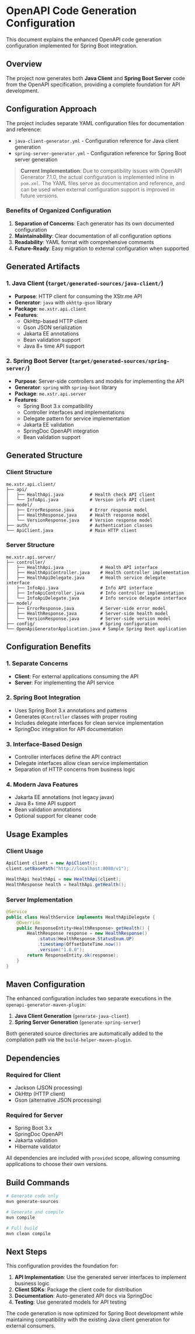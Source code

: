 # OpenAPI Code Generation Configuration

This document explains the enhanced OpenAPI code generation configuration implemented for Spring Boot integration.

## Overview

The project now generates both **Java Client** and **Spring Boot Server** code from the OpenAPI specification, providing a complete foundation for API development.

## Configuration Approach

The project includes separate YAML configuration files for documentation and reference:

- `java-client-generator.yml` - Configuration reference for Java client generation  
- `spring-server-generator.yml` - Configuration reference for Spring Boot server generation

> **Current Implementation**: Due to compatibility issues with OpenAPI Generator 7.1.0, 
> the actual configuration is implemented inline in `pom.xml`. The YAML files serve as 
> documentation and reference, and can be used when external configuration support 
> is improved in future versions.

### Benefits of Organized Configuration

1. **Separation of Concerns**: Each generator has its own documented configuration
2. **Maintainability**: Clear documentation of all configuration options  
3. **Readability**: YAML format with comprehensive comments
4. **Future-Ready**: Easy migration to external configuration when supported

## Generated Artifacts

### 1. Java Client (`target/generated-sources/java-client/`)
- **Purpose**: HTTP client for consuming the XStr.me API
- **Generator**: `java` with `okhttp-gson` library
- **Package**: `me.xstr.api.client`
- **Features**:
  - OkHttp-based HTTP client
  - Gson JSON serialization
  - Jakarta EE annotations
  - Bean validation support
  - Java 8+ time API support

### 2. Spring Boot Server (`target/generated-sources/spring-server/`)
- **Purpose**: Server-side controllers and models for implementing the API
- **Generator**: `spring` with `spring-boot` library  
- **Package**: `me.xstr.api.server`
- **Features**:
  - Spring Boot 3.x compatibility
  - Controller interfaces and implementations
  - Delegate pattern for service implementation
  - Jakarta EE validation
  - SpringDoc OpenAPI integration
  - Bean validation support

## Generated Structure

### Client Structure
```
me.xstr.api.client/
├── api/
│   ├── HealthApi.java          # Health check API client
│   └── InfoApi.java            # Version info API client
├── model/
│   ├── ErrorResponse.java      # Error response model
│   ├── HealthResponse.java     # Health response model
│   └── VersionResponse.java    # Version response model
├── auth/                       # Authentication classes
└── ApiClient.java              # Main HTTP client
```

### Server Structure  
```
me.xstr.api.server/
├── controller/
│   ├── HealthApi.java              # Health API interface
│   ├── HealthApiController.java    # Health controller implementation
│   ├── HealthApiDelegate.java      # Health service delegate interface
│   ├── InfoApi.java                # Info API interface
│   ├── InfoApiController.java      # Info controller implementation
│   └── InfoApiDelegate.java        # Info service delegate interface
├── model/
│   ├── ErrorResponse.java          # Server-side error model
│   ├── HealthResponse.java         # Server-side health model
│   └── VersionResponse.java        # Server-side version model
├── config/                         # Spring configuration
└── OpenApiGeneratorApplication.java # Sample Spring Boot application
```

## Configuration Benefits

### 1. Separate Concerns
- **Client**: For external applications consuming the API
- **Server**: For implementing the API service

### 2. Spring Boot Integration
- Uses Spring Boot 3.x annotations and patterns
- Generates `@Controller` classes with proper routing
- Includes delegate interfaces for clean service implementation
- SpringDoc integration for API documentation

### 3. Interface-Based Design
- Controller interfaces define the API contract
- Delegate interfaces allow clean service implementation
- Separation of HTTP concerns from business logic

### 4. Modern Java Features
- Jakarta EE annotations (not legacy javax)
- Java 8+ time API support
- Bean validation annotations
- Optional support for cleaner code

## Usage Examples

### Client Usage
```java
ApiClient client = new ApiClient();
client.setBasePath("http://localhost:8080/v1");

HealthApi healthApi = new HealthApi(client);
HealthResponse health = healthApi.getHealth();
```

### Server Implementation
```java
@Service
public class HealthService implements HealthApiDelegate {
    @Override
    public ResponseEntity<HealthResponse> getHealth() {
        HealthResponse response = new HealthResponse()
            .status(HealthResponse.StatusEnum.UP)
            .timestamp(OffsetDateTime.now())
            .version("1.0.0");
        return ResponseEntity.ok(response);
    }
}
```

## Maven Configuration

The enhanced configuration includes two separate executions in the `openapi-generator-maven-plugin`:

1. **Java Client Generation** (`generate-java-client`)
2. **Spring Server Generation** (`generate-spring-server`)

Both generated source directories are automatically added to the compilation path via the `build-helper-maven-plugin`.

## Dependencies

### Required for Client
- Jackson (JSON processing)
- OkHttp (HTTP client)
- Gson (alternative JSON processing)

### Required for Server
- Spring Boot 3.x
- SpringDoc OpenAPI
- Jakarta validation
- Hibernate validator

All dependencies are included with `provided` scope, allowing consuming applications to choose their own versions.

## Build Commands

```bash
# Generate code only
mvn generate-sources

# Generate and compile
mvn compile

# Full build
mvn clean compile
```

## Next Steps

This configuration provides the foundation for:

1. **API Implementation**: Use the generated server interfaces to implement business logic
2. **Client SDKs**: Package the client code for distribution
3. **Documentation**: Auto-generated API docs via SpringDoc
4. **Testing**: Use generated models for API testing

The code generation is now optimized for Spring Boot development while maintaining compatibility with the existing Java client generation for external consumers.
